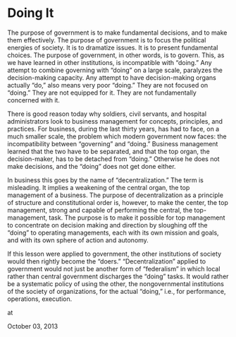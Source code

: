 # Doing It
The purpose of government is to make fundamental decisions, and to make them effectively. The purpose of government is to focus the political energies of society. It is to dramatize issues. It is to present fundamental choices.
The purpose of government, in other words, is to govern.
This, as we have learned in other institutions, is incompatible with “doing.” Any attempt to combine governing with “doing” on a large scale, paralyzes the decision-making capacity. Any attempt to have decision-making organs actually “do,” also means very poor “doing.” They are not focused on “doing.” They are not equipped for it. They are not fundamentally concerned with it.

There is good reason today why soldiers, civil servants, and hospital administrators look to business management for concepts, principles, and practices. For business, during the last thirty years, has had to face, on a much smaller scale, the problem which modern government now faces: the incompatibility between “governing” and “doing.” Business management learned that the two have to be separated, and that the top organ, the decision-maker, has to be detached from “doing.” Otherwise he does not make decisions, and the “doing” does not get done either.

In business this goes by the name of “decentralization.” The term is misleading. It implies a weakening of the central organ, the top management of a business. The purpose of decentralization as a principle of structure and constitutional order is, however, to make the center, the top management, strong and capable of performing the central, the top-management, task. The purpose is to make it possible for top management to concentrate on decision making and direction by sloughing off the “doing” to operating managements, each with its own mission and goals, and with its own sphere of action and autonomy.

If this lesson were applied to government, the other institutions of society would then rightly become the “doers.” “Decentralization” applied to government would not just be another form of “federalism” in which local rather than central government discharges the “doing” tasks. It would rather be a systematic policy of using the other, the nongovernmental institutions of the society of organizations, for the actual “doing,” i.e., for performance, operations, execution.







at

October 03, 2013















